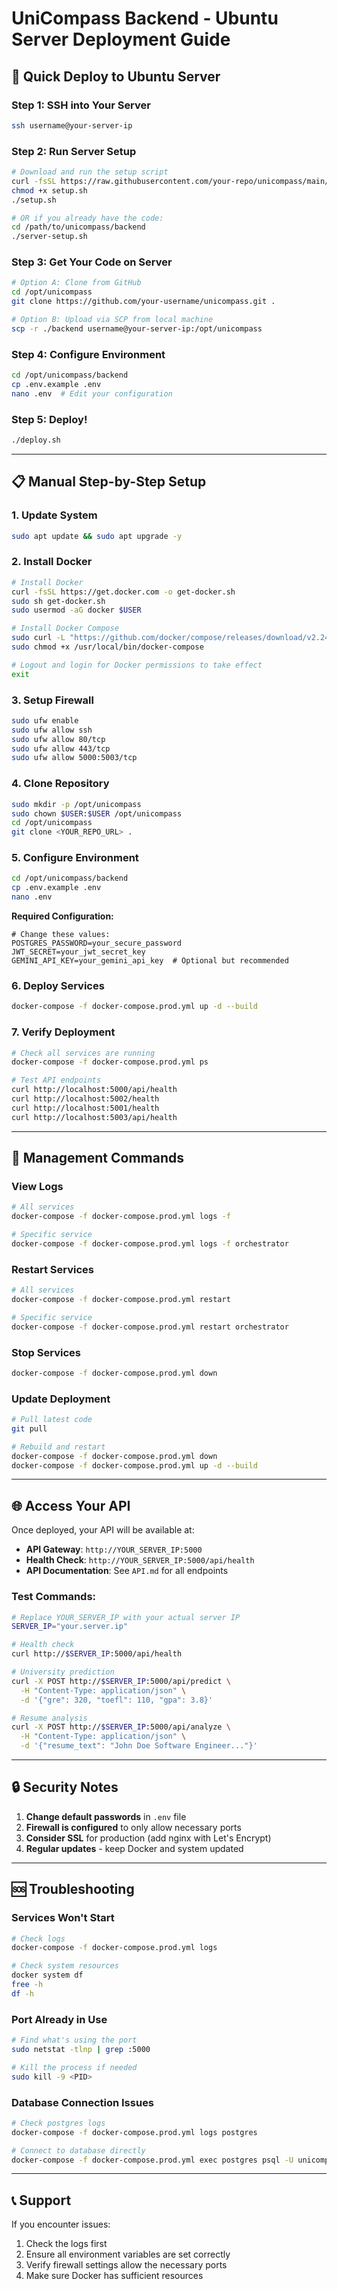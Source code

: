 # UniCompass Backend - Ubuntu Server Deployment Guide

## 🚀 Quick Deploy to Ubuntu Server

### Step 1: SSH into Your Server
```bash
ssh username@your-server-ip
```

### Step 2: Run Server Setup
```bash
# Download and run the setup script
curl -fsSL https://raw.githubusercontent.com/your-repo/unicompass/main/backend/server-setup.sh -o setup.sh
chmod +x setup.sh
./setup.sh

# OR if you already have the code:
cd /path/to/unicompass/backend
./server-setup.sh
```

### Step 3: Get Your Code on Server
```bash
# Option A: Clone from GitHub
cd /opt/unicompass
git clone https://github.com/your-username/unicompass.git .

# Option B: Upload via SCP from local machine
scp -r ./backend username@your-server-ip:/opt/unicompass
```

### Step 4: Configure Environment
```bash
cd /opt/unicompass/backend
cp .env.example .env
nano .env  # Edit your configuration
```

### Step 5: Deploy!
```bash
./deploy.sh
```

---

## 📋 Manual Step-by-Step Setup

### 1. Update System
```bash
sudo apt update && sudo apt upgrade -y
```

### 2. Install Docker
```bash
# Install Docker
curl -fsSL https://get.docker.com -o get-docker.sh
sudo sh get-docker.sh
sudo usermod -aG docker $USER

# Install Docker Compose
sudo curl -L "https://github.com/docker/compose/releases/download/v2.24.0/docker-compose-$(uname -s)-$(uname -m)" -o /usr/local/bin/docker-compose
sudo chmod +x /usr/local/bin/docker-compose

# Logout and login for Docker permissions to take effect
exit
```

### 3. Setup Firewall
```bash
sudo ufw enable
sudo ufw allow ssh
sudo ufw allow 80/tcp
sudo ufw allow 443/tcp
sudo ufw allow 5000:5003/tcp
```

### 4. Clone Repository
```bash
sudo mkdir -p /opt/unicompass
sudo chown $USER:$USER /opt/unicompass
cd /opt/unicompass
git clone <YOUR_REPO_URL> .
```

### 5. Configure Environment
```bash
cd /opt/unicompass/backend
cp .env.example .env
nano .env
```

**Required Configuration:**
```env
# Change these values:
POSTGRES_PASSWORD=your_secure_password
JWT_SECRET=your_jwt_secret_key
GEMINI_API_KEY=your_gemini_api_key  # Optional but recommended
```

### 6. Deploy Services
```bash
docker-compose -f docker-compose.prod.yml up -d --build
```

### 7. Verify Deployment
```bash
# Check all services are running
docker-compose -f docker-compose.prod.yml ps

# Test API endpoints
curl http://localhost:5000/api/health
curl http://localhost:5002/health
curl http://localhost:5001/health
curl http://localhost:5003/api/health
```

---

## 🔧 Management Commands

### View Logs
```bash
# All services
docker-compose -f docker-compose.prod.yml logs -f

# Specific service
docker-compose -f docker-compose.prod.yml logs -f orchestrator
```

### Restart Services
```bash
# All services
docker-compose -f docker-compose.prod.yml restart

# Specific service
docker-compose -f docker-compose.prod.yml restart orchestrator
```

### Stop Services
```bash
docker-compose -f docker-compose.prod.yml down
```

### Update Deployment
```bash
# Pull latest code
git pull

# Rebuild and restart
docker-compose -f docker-compose.prod.yml down
docker-compose -f docker-compose.prod.yml up -d --build
```

---

## 🌐 Access Your API

Once deployed, your API will be available at:

- **API Gateway**: `http://YOUR_SERVER_IP:5000`
- **Health Check**: `http://YOUR_SERVER_IP:5000/api/health`
- **API Documentation**: See `API.md` for all endpoints

### Test Commands:
```bash
# Replace YOUR_SERVER_IP with your actual server IP
SERVER_IP="your.server.ip"

# Health check
curl http://$SERVER_IP:5000/api/health

# University prediction
curl -X POST http://$SERVER_IP:5000/api/predict \
  -H "Content-Type: application/json" \
  -d '{"gre": 320, "toefl": 110, "gpa": 3.8}'

# Resume analysis
curl -X POST http://$SERVER_IP:5000/api/analyze \
  -H "Content-Type: application/json" \
  -d '{"resume_text": "John Doe Software Engineer..."}'
```

---

## 🔒 Security Notes

1. **Change default passwords** in `.env` file
2. **Firewall is configured** to only allow necessary ports
3. **Consider SSL** for production (add nginx with Let's Encrypt)
4. **Regular updates** - keep Docker and system updated

---

## 🆘 Troubleshooting

### Services Won't Start
```bash
# Check logs
docker-compose -f docker-compose.prod.yml logs

# Check system resources
docker system df
free -h
df -h
```

### Port Already in Use
```bash
# Find what's using the port
sudo netstat -tlnp | grep :5000

# Kill the process if needed
sudo kill -9 <PID>
```

### Database Connection Issues
```bash
# Check postgres logs
docker-compose -f docker-compose.prod.yml logs postgres

# Connect to database directly
docker-compose -f docker-compose.prod.yml exec postgres psql -U unicompass_user -d unicompass_db
```

---

## 📞 Support

If you encounter issues:
1. Check the logs first
2. Ensure all environment variables are set correctly
3. Verify firewall settings allow the necessary ports
4. Make sure Docker has sufficient resources